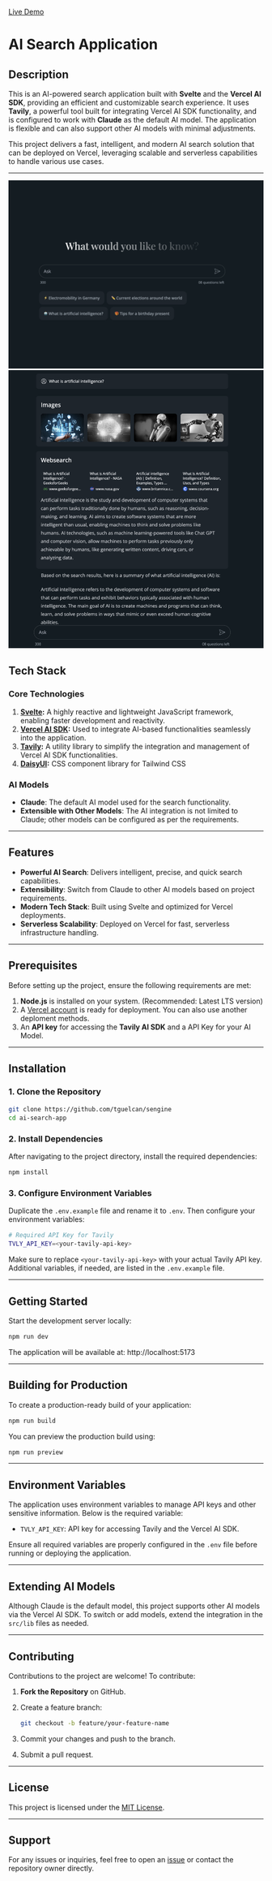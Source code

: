 
[Live Demo](https://sengine-tau.vercel.app)

# AI Search Application

## Description

This is an AI-powered search application built with **Svelte** and the **Vercel AI SDK**, providing an efficient and customizable search experience. It uses **Tavily**, a powerful tool built for integrating Vercel AI SDK functionality, and is configured to work with **Claude** as the default AI model. The application is flexible and can also support other AI models with minimal adjustments.

This project delivers a fast, intelligent, and modern AI search solution that can be deployed on Vercel, leveraging scalable and serverless capabilities to handle various use cases.

---
![screenshot](static/screenshot1.png)
![screenshot](static/screenshot2.png)

## Tech Stack

### **Core Technologies**

1. **[Svelte](https://svelte.dev/):** A highly reactive and lightweight JavaScript framework, enabling faster development and reactivity.
2. **[Vercel AI SDK](https://vercel.com):** Used to integrate AI-based functionalities seamlessly into the application.
3. **[Tavily](https://www.npmjs.com/package/@tavily/core):** A utility library to simplify the integration and management of Vercel AI SDK functionalities.
4. **[DaisyUI](https://daisyui.com):** CSS component library for Tailwind CSS
### **AI Models**

- **Claude**: The default AI model used for the search functionality.
- **Extensible with Other Models**: The AI integration is not limited to Claude; other models can be configured as per the requirements.

---

## Features

- **Powerful AI Search**: Delivers intelligent, precise, and quick search capabilities.
- **Extensibility**: Switch from Claude to other AI models based on project requirements.
- **Modern Tech Stack**: Built using Svelte and optimized for Vercel deployments.
- **Serverless Scalability**: Deployed on Vercel for fast, serverless infrastructure handling.

---

## Prerequisites

Before setting up the project, ensure the following requirements are met:

1. **Node.js** is installed on your system. (Recommended: Latest LTS version)
2. A [Vercel account](https://vercel.com/) is ready for deployment. You can also use another deploment methods.
3. An **API key** for accessing the **Tavily AI SDK** and a API Key for your AI Model.

---

## Installation

### 1. Clone the Repository

```bash
git clone https://github.com/tguelcan/sengine
cd ai-search-app
```

### 2. Install Dependencies

After navigating to the project directory, install the required dependencies:

```bash
npm install
```

### 3. Configure Environment Variables

Duplicate the `.env.example` file and rename it to `.env`. Then configure your environment variables:

```bash
# Required API Key for Tavily
TVLY_API_KEY=<your-tavily-api-key>
```

Make sure to replace `<your-tavily-api-key>` with your actual Tavily API key. Additional variables, if needed, are listed in the `.env.example` file.

---

## Getting Started

Start the development server locally:

```bash
npm run dev
```

The application will be available at: http://localhost:5173

---

## Building for Production

To create a production-ready build of your application:

```bash
npm run build
```

You can preview the production build using:

```bash
npm run preview
```

---

## Environment Variables

The application uses environment variables to manage API keys and other sensitive information. Below is the required variable:

- `TVLY_API_KEY`: API key for accessing Tavily and the Vercel AI SDK.

Ensure all required variables are properly configured in the `.env` file before running or deploying the application.

---

## Extending AI Models

Although Claude is the default model, this project supports other AI models via the Vercel AI SDK. To switch or add models, extend the integration in the `src/lib` files as needed.

---

## Contributing

Contributions to the project are welcome! To contribute:

1. **Fork the Repository** on GitHub.
2. Create a feature branch:

    ```bash
    git checkout -b feature/your-feature-name
    ```

3. Commit your changes and push to the branch.
4. Submit a pull request.

---

## License

This project is licensed under the [MIT License](LICENSE).

---

## Support

For any issues or inquiries, feel free to open an [issue](https://github.com/tguelcan/sengine/issues) or contact the repository owner directly.
